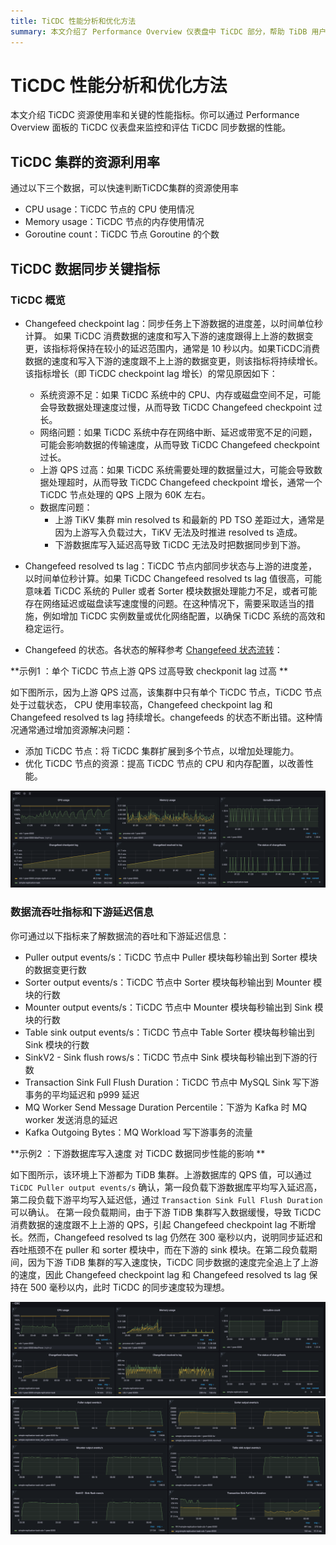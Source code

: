 ```yaml
---
title: TiCDC 性能分析和优化方法
summary: 本文介绍了 Performance Overview 仪表盘中 TiCDC 部分，帮助 TiDB 用户了解和监控 TiCDC 工作负载。
---
```


# TiCDC 性能分析和优化方法

本文介绍 TiCDC 资源使用率和关键的性能指标。你可以通过 Performance Overview 面板的 TiCDC 仪表盘来监控和评估 TiCDC 同步数据的性能。

## TiCDC 集群的资源利用率

通过以下三个数据，可以快速判断TiCDC集群的资源使用率

- CPU usage：TiCDC 节点的 CPU 使用情况
- Memory usage：TiCDC 节点的内存使用情况
- Goroutine count：TiCDC 节点 Goroutine 的个数

## TiCDC 数据同步关键指标

### TiCDC 概览

- Changefeed checkpoint lag：同步任务上下游数据的进度差，以时间单位秒计算。
    如果 TiCDC 消费数据的速度和写入下游的速度跟得上上游的数据变更，该指标将保持在较小的延迟范围内，通常是 10 秒以内。如果TiCDC消费数据的速度和写入下游的速度跟不上上游的数据变更，则该指标将持续增长。
    该指标增长（即 TiCDC checkpoint lag 增长）的常见原因如下：
   - 系统资源不足：如果 TiCDC 系统中的 CPU、内存或磁盘空间不足，可能会导致数据处理速度过慢，从而导致 TiCDC Changefeed checkpoint 过长。
    - 网络问题：如果 TiCDC 系统中存在网络中断、延迟或带宽不足的问题，可能会影响数据的传输速度，从而导致 TiCDC Changefeed checkpoint 过长。
    - 上游 QPS 过高：如果 TiCDC 系统需要处理的数据量过大，可能会导致数据处理超时，从而导致 TiCDC Changefeed checkpoint 增长，通常一个 TiCDC 节点处理的 QPS 上限为 60K 左右。
    - 数据库问题：
        - 上游 TiKV 集群 min resolved ts 和最新的 PD TSO 差距过大，通常是因为上游写入负载过大，TiKV 无法及时推进 resolved ts 造成。
        - 下游数据库写入延迟高导致 TiCDC 无法及时把数据同步到下游。


- Changefeed resolved ts lag：TiCDC 节点内部同步状态与上游的进度差，以时间单位秒计算。如果 TiCDC Changefeed resolved ts lag 值很高，可能意味着 TiCDC 系统的 Puller 或者 Sorter 模块数据处理能力不足，或者可能存在网络延迟或磁盘读写速度慢的问题。在这种情况下，需要采取适当的措施，例如增加 TiCDC 实例数量或优化网络配置，以确保 TiCDC 系统的高效和稳定运行。
- Changefeed 的状态。各状态的解释参考 [Changefeed 状态流转](/ticdc//ticdc-changefeed-overview.md)：

**示例1 ：单个 TiCDC 节点上游 QPS 过高导致 checkponit lag 过高 **

如下图所示，因为上游 QPS 过高，该集群中只有单个 TiCDC 节点，TiCDC 节点处于过载状态， CPU 使用率较高，Changefeed checkpoint lag 和 Changefeed resolved ts lag 持续增长。changefeeds 的状态不断出错。这种情况通常通过增加资源解决问题：
- 添加 TiCDC 节点：将 TiCDC 集群扩展到多个节点，以增加处理能力。
- 优化 TiCDC 节点的资源：提高 TiCDC 节点的 CPU 和内存配置，以改善性能。

![TiCDC overview](/media/performance/cdc/cdc-slow.png)

### 数据流吞吐指标和下游延迟信息
你可通过以下指标来了解数据流的吞吐和下游延迟信息：
- Puller output events/s：TiCDC 节点中 Puller 模块每秒输出到 Sorter 模块的数据变更行数
- Sorter output events/s：TiCDC 节点中 Sorter 模块每秒输出到 Mounter 模块的行数
- Mounter output events/s：TiCDC 节点中 Mounter 模块每秒输出到 Sink 模块的行数
- Table sink output events/s：TiCDC 节点中 Table Sorter 模块每秒输出到 Sink 模块的行数
- SinkV2 - Sink flush rows/s：TiCDC 节点中 Sink 模块每秒输出到下游的行数
- Transaction Sink Full Flush Duration：TiCDC 节点中 MySQL Sink 写下游事务的平均延迟和 p999 延迟
- MQ Worker Send Message Duration Percentile：下游为 Kafka 时 MQ worker 发送消息的延迟
- Kafka Outgoing Bytes：MQ Workload 写下游事务的流量

**示例2 ：下游数据库写入速度 对 TiCDC 数据同步性能的影响 **

如下图所示，该环境上下游都为 TiDB 集群。上游数据库的 QPS 值，可以通过 `TiCDC Puller output events/s` 确认，第一段负载下游数据库平均写入延迟高，第二段负载下游平均写入延迟低，通过 `Transaction Sink Full Flush Duration` 可以确认。
在第一段负载期间，由于下游 TiDB 集群写入数据缓慢，导致 TiCDC 消费数据的速度跟不上上游的 QPS，引起 Changefeed checkpoint lag 不断增长。然而，Changefeed resolved ts lag 仍然在 300 毫秒以内，说明同步延迟和吞吐瓶颈不在 puller 和 sorter 模块中，而在下游的 sink 模块。在第二段负载期间，因为下游 TiDB 集群的写入速度快，TiCDC 同步数据的速度完全追上了上游的速度，因此 Changefeed checkpoint lag 和 Changefeed resolved ts lag 保持在 500 毫秒以内，此时 TiCDC 的同步速度较为理想。

![TiCDC overview](/media/performance/cdc/cdc-fast-1.png)
![data flow and txn latency](/media/performance/cdc/cdc-fast-2.png)